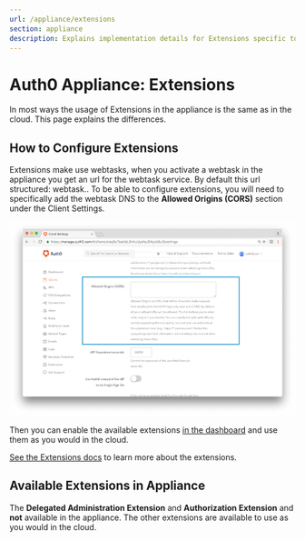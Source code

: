 ```yaml
---
url: /appliance/extensions
section: appliance
description: Explains implementation details for Extensions specific to the Auth0 Appliance.
---
```


# Auth0 Appliance: Extensions

In most ways the usage of Extensions in the appliance is the same as in the cloud. This page explains the differences.

## How to Configure Extensions

Extensions make use webtasks, when you activate a webtask in the appliance you get an url for the webtask service. By default this url structured: webtask.<auth0applianceurl>. To be able to configure extensions, you will need to specifically add the webtask DNS to the **Allowed Origins (CORS)** section under the Client Settings.

![Allowed Origins Section of Client Settings](/media/articles/appliance/allowed-origins.png)

Then you can enable the available extensions [in the dashboard](${manage_url}/#/extensions) and use them as you would in the cloud.

[See the Extensions docs](/extensions) to learn more about the extensions.

## Available Extensions in Appliance

The **Delegated Administration Extension** and **Authorization Extension** and **not** available in the appliance. The other extensions are available to use as you would in the cloud.
